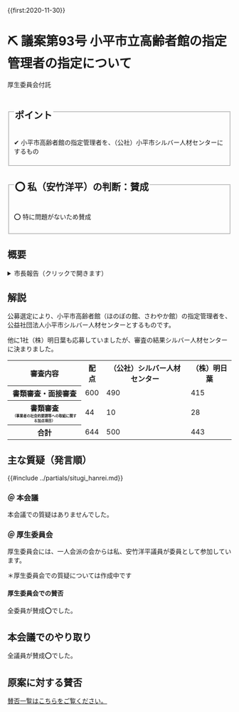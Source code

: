 {{first:2020-11-30}}
# ⛏️ 議案第93号 小平市立高齢者館の指定管理者の指定について

<i class="fa fa-gavel" aria-hidden="true"></i> 厚生委員会付託

<fieldset class="point">
  <legend>
    <h2 class="point"> ポイント </h2>
  </legend>
  <p class="point">✔ 小平市高齢者館の指定管理者を、（公社）小平市シルバー人材センターにするもの</p>
</fieldset>

<fieldset class="sanpi">
  <legend>
    <h2 class="sanpi">⭕️ 私（安竹洋平）の判断：賛成 </h2>
  </legend>
  <p class="sanpi OK">⭕️ 特に問題がないため賛成</p>
</fieldset>

## 概要

<details>
<summary>市長報告（クリックで開きます）</summary>

> 本案は、小平市立ほのぼの館、及び小平市立さわやか館の管理を行う指定管理者を、公益社団法人小平市シルバー人材センターとするもので、指定の期間は、来年4月1日から令和8年3月31日までの5年間です。

</details>

## 解説
公募選定により、小平市高齢者館（ほのぼの館、さわやか館）の指定管理者を、公益社団法人小平市シルバー人材センターとするものです。

他に1社（株）明日葉も応募していましたが、審査の結果シルバー人材センターに決まりました。

<table class="simple">
<tr>
<th>審査内容</th><th>配点</th><th>（公社）シルバー人材センター</th><th>（株）明日葉</th></tr>
<tr><th>書類審査・面接審査</th><td>600</td><td>490</td><td>415</td></tr>
<tr><th>書類審査<br><span style="font-size:0.5em">（事業者の社会的要請等への取組に関する加点項目）</span></th><td>44</td><td>10</td><td>28</td></tr>
<tr><th>合計</th><td>644</td><td>500</td><td>443</td></tr>
</table>


## 主な質疑（発言順）
{{#include ../partials/situgi_hanrei.md}}

### ＠ 本会議

本会議での質疑はありませんでした。

### ＠ 厚生委員会
厚生委員会には、一人会派の会からは私、安竹洋平議員が委員として参加しています。

＊厚生委員会での質疑については作成中です

<!--
<table class="qanda"><tr><td><i class="fa fa-question-circle hitori yasutake" aria-label="安竹による質問"></i></td><td>
（安竹 洋平）
</td></tr></table>

<table class="qanda"><tr><td><i class="fa fa-question-circle hitori" aria-label="一人会派 その他議員による質問"></i></td><td>
（）
</td></tr></table>

<table class="qanda"><tr><td><i class="fa fa-question-circle-o" aria-label="その他 議員による質問"></i></td><td>
</td></tr></table>
-->

#### 厚生委員会での賛否

全委員が賛成⭕️でした。

## 本会議でのやり取り
全議員が賛成⭕️でした。

## 原案に対する賛否
[賛否一覧はこちらをご覧ください。](./index.md#賛否)